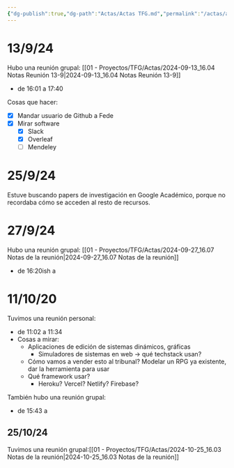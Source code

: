 ```yaml
---
{"dg-publish":true,"dg-path":"Actas/Actas TFG.md","permalink":"/actas/actas-tfg/","tags":["gardenEntry"]}
---
```


# 13/9/24

Hubo una reunión grupal: [[01 - Proyectos/TFG/Actas/2024-09-13_16.04 Notas Reunión 13-9\|2024-09-13_16.04 Notas Reunión 13-9]]
+ de 16:01 a 17:40

Cosas que hacer:
- [x] Mandar usuario de Github a Fede
- [x] Mirar software
	- [x] Slack
	- [x] Overleaf
	- [ ] Mendeley

# 25/9/24

Estuve buscando papers de investigación en Google Académico, porque no recordaba cómo se acceden al resto de recursos.

# 27/9/24

Hubo una reunión grupal: [[01 - Proyectos/TFG/Actas/2024-09-27_16.07 Notas de la reunión\|2024-09-27_16.07 Notas de la reunión]]
+ de 16:20ish a 

# 11/10/20

Tuvimos una reunión personal: 
* de 11:02 a 11:34
* Cosas a mirar:
	* Aplicaciones de edición de sistemas dinámicos, gráficas
		* Simuladores de sistemas en web → qué techstack usan?
	* Cómo vamos a vender esto al tribunal? Modelar un RPG ya existente, dar la herramienta para usar
	* Qué framework usar?
		* Heroku? Vercel? Netlify? Firebase?

También hubo una reunión grupal:
- de 15:43 a 


## 25/10/24

Tuvimos una reunión grupal:[[01 - Proyectos/TFG/Actas/2024-10-25_16.03 Notas de la reunión\|2024-10-25_16.03 Notas de la reunión]]